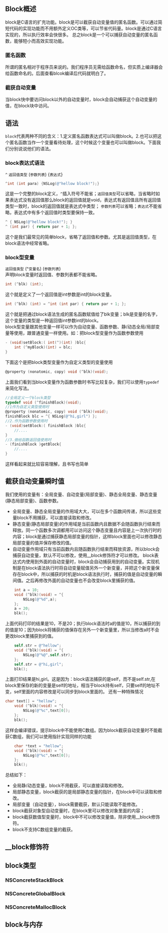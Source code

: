 ## Block概述
block是C语言的扩充功能。block是可以截获自动变量值的匿名函数。可以通过简短代码的实现功能而不用额外定义OC类等，可以节省代码量。block是通过C语言实现的，所以执行效率会快很多。
总之block是一个可以捕获自动变量的匿名函数，能够短小而高效实现功能。
### 匿名函数
所谓的匿名相对于程序员来说的。我们程序员无需给函数命名，但实质上编译器会给函数命名的。后面查看blcok编译后代码就明白了。
### 截获自动变量
当block快中要访问block以外的自动变量时，block会自动捕获这个自动变量的值，在block块中访问。


## 语法
`block`代表两种不同的含义：1.定义匿名函数表达式可以叫做block。2.也可以把这个匿名函数当作一个变量看待处理，这个时候这个变量也可以叫做block。下面我们分别说说他们的语法。
### block表达式语法
`^` `返回值类型` (`参数列表`) {`表达式`}
```objectivec
^int (int para) {NSLog(@"hellow block!");}
```
这是一个完整的block定义，`^`插入符号不能省；`返回值类型`可以省略，当省略时如果表达式没有返回值那么block的返回值就是void，表达式有返回值且所有返回值类型一致时，block的返回值就是表达式中类型；
`参数列表`可以省略；`表达式`不能省略，表达式中有多个返回值时类型要保持一致。
```objectivec
^ { NSLog(@"hellow block!"); }
^ (int par) { return par + 1; };
```
这个是我们最常见的简单block，省略了返回值和参数。尤其是返回值类型，在block语法中经常省略。

### block型变量
`返回值类型` (^`变量名`) (`参数列表`) <br/>
声明block变量时返回值、参数列表都不能省略。
```objectivec
int (^blk) (int);
```
这个就是定义了一个返回值是int参数是int的block变量。
```objectivec
int (^blk) (int) = ^int (int par) { return par + 1; };
```
这个就是把通过block语法生成的匿名函数赋值给了blk变量；blk是变量的名字，这个变量的类型是一种返回值int参数int的block。<br/>
block型变量跟其他变量一样可以作为自动变量、函数参数、静/动态全局/局部变量等使用，跟普通变量一样使用。如：把block型变量作为函数参数使用
```objectivec
- (void)setBlock:( int(^)(int) )blc{
    int (^myBlock)(int) = blc;
}
```
下面这个是把block类型变量作为自定义类型的变量使用
```objectivec
@property (nonatomic, copy) void (^blk)(void);
```
上面我们看到当block变量作为函数参数时书写比较复杂，我们可以使用`typedef`来简化写法。

```objectivec
//全局定义一个block类型
typedef void (^finishBlock)(void);
//1作为自定义类型使用时
@property (nonatomic, copy) void (^blk)(void);
finishBlock blc = ^{ NSLog(@"hi,girl") };
//2.作为函数参数使用时
- (void)setBlock:( finishBlock )blc{
    //....
}
//3.做给函数返回值使用时
- (finishBlock )getBlock{
    //....
}
```
这样看起来就比较容易理解，且书写也简单

## 截获自动变量瞬时值
我们使用的变量有：全局变量、自动变量(局部变量)、静态全局变量、静态变量(静态局部变量)、函数参数。<br/>
* 全局变量、静态全局变量的作用域大大，可以在多个函数间传递，所以这些变量block不用捕获，可以直接读取和修改。
* 静态变量(静态局部变量)的作用域是当前函数内且数据不会随函数执行结束而释放。同一个函数多次调都用可以访问这个静态变量且内容是上一次执行时的内容；block是通过捕获静态局部变量的指针，这样block里面也可以修改静态局部变量的值并保存修改的值。
* 自动变量作用域只有当前函数内且随函数执行结束而释放资源，所以block会捕获自动变量，默认不可以修改，使用__block修饰符才可以修改。
block表达式内使用到外面的自动变量时，block会自动捕获用到的自动变量。实现机制是在block语法执行时将自动变量赋值另外一个新变量，并把这个新变量保存在block中，所以捕获的时机是block语法执行时，捕获的值是自动变量的瞬间值。之后再修改外面的自动变量也不会改变block里捕获的值。
```objectivec
    int a = 10;
    void (^blk)(void) = ^{
        NSLog(@"%d",a);
    };
    a = 20;
    blk();
```
上面代码打印的结果是10，不是20；执行block语法时a的值是10，所以捕获的到的值是10；因为block将捕获的值保存在另外一个新变量里，所以当修改a时不会更改block里捕获到的值。
```objectivec
    self.str = @"hellow";
    void (^blk)(void) = ^{
        NSLog(@"%@",self.str);
    };
    self.str = @"hi,girl";
    blk();
```
上面打印结果是hi,girl。这是因为：block语法捕获的是self，而不是self.str,在block里保存的新的变量是self的地址，相当于block持有self，只要self的地址不变，self里面的内容修改是可以同步到block里面的。
还有一种特殊情况
```objectivec
char text[] = "hellow";
    void (^blk)(void) = ^{
        NSLog(@"%c",text[0]);
    };
    blk();
```
这样会编译错误，提示block中不能使用C数组。因为block截获自动变量时不能截获C数组，我们可以使用指针实现同样的功能
```objectivec
    char *text = "hellow";
    void (^blk)(void) = ^{
        NSLog(@"%c",text[0]);
    };
    blk();
```
总结如下：
* 全局静/动态变量，block不用截获，可以直接读取和修改。
* 局部静态变量，block截获的是局部静态变量的指针，在block中可以读取和修改。
* 局部变量（自动变量），block需要截获，默认只能读取不能修改。
* block截获对象型自动变量时，在block里可以修改对象里面的内容；
* block截获数值型变量时，block中不可以修改变量值，除非使用__block修饰符。
* block不支持C数组变量的截获。


## __block修饰符


## block类型
### NSConcreteStackBlock
### NSConcreteGlobalBlock
### NSConcreteMallocBlock

## block与内存

